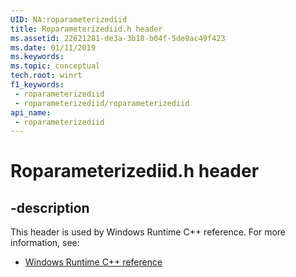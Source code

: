 ```yaml
---
UID: NA:roparameterizediid
title: Roparameterizediid.h header
ms.assetid: 22621281-de3a-3b18-b04f-5de9ac49f423
ms.date: 01/11/2019
ms.keywords: 
ms.topic: conceptual
tech.root: winrt
f1_keywords:
 - roparameterizediid
 - roparameterizediid/roparameterizediid
api_name:
 - roparameterizediid
---
```


# Roparameterizediid.h header


## -description

This header is used by Windows Runtime C++ reference. For more information, see:

- [Windows Runtime C++ reference](../_winrt/index.md)

